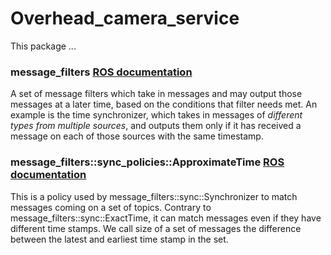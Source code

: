 # Overhead_camera_service
This package ...

### message_filters [ROS documentation](http://wiki.ros.org/message_filters)
A set of message filters which take in messages and may output those messages at a later time,
based on the conditions that filter needs met.
An example is the time synchronizer, which takes in messages of *different types from multiple sources*, and outputs them 
only if it has received a message on each of those sources with the same timestamp.

### message_filters::sync_policies::ApproximateTime [ROS documentation](http://wiki.ros.org/message_filters/ApproximateTime)
This is a policy used by message_filters::sync::Synchronizer to match messages coming on a set of topics. 
Contrary to message_filters::sync::ExactTime, it can match messages even if they have different
time stamps. We call size of a set of messages the difference between the latest and earliest
time stamp in the set.